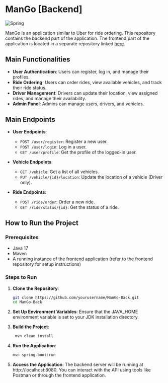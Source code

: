 # ManGo \[Backend\]
![Spring](https://img.shields.io/badge/spring-%236DB33F.svg?style=for-the-badge&logo=spring&logoColor=white)

ManGo is an application similar to Uber for ride ordering. This repository contains the backend part of the application. The frontend part of the application is located in a separate repository linked [here](https://github.com/slepimis120/ManGo-Front).

## Main Functionalities

- **User Authentication**: Users can register, log in, and manage their profiles.
- **Ride Ordering**: Users can order rides, view available vehicles, and track their ride status.
- **Driver Management**: Drivers can update their location, view assigned rides, and manage their availability.
- **Admin Panel**: Admins can manage users, drivers, and vehicles.

## Main Endpoints

- **User Endpoints**:
  - `POST /user/register`: Register a new user.
  - `POST /user/login`: Log in a user.
  - `GET /user/profile`: Get the profile of the logged-in user.

- **Vehicle Endpoints**:
  - `GET /vehicle`: Get a list of all vehicles.
  - `PUT /vehicle/{id}/location`: Update the location of a vehicle (Driver only).

- **Ride Endpoints**:
  - `POST /ride/order`: Order a new ride.
  - `GET /ride/status/{id}`: Get the status of a ride.

## How to Run the Project

### Prerequisites

- Java 17
- Maven
- A running instance of the frontend application (refer to the frontend repository for setup instructions)

### Steps to Run

1. **Clone the Repository**:
   ```sh
   git clone https://github.com/yourusername/ManGo-Back.git
   cd ManGo-Back
   ```

2. **Set Up Environment Variables**:
   Ensure that the JAVA_HOME environment variable is set to your JDK installation directory.  

3. **Build the Project**:  
   ```sh
    mvn clean install
   ```

4. **Run the Application**:
   ```sh
   mvn spring-boot:run
   ```

4. **Access the Application**:
  The backend server will be running at http://localhost:8080. You can interact with the API using tools like Postman or through the frontend application.

